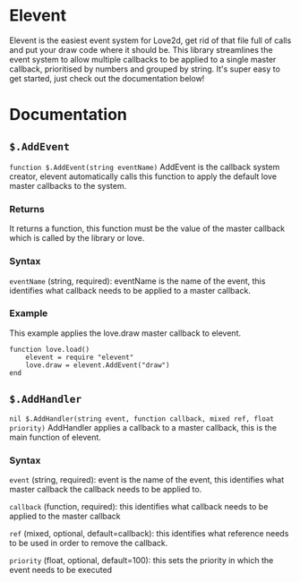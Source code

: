 Elevent
=======

Elevent is the easiest event system for Love2d, get rid of that file full of calls and put your draw code where it should be.
This library streamlines the event system to allow multiple callbacks to be applied to a single master callback, prioritised by numbers and grouped by string.
It's super easy to get started, just check out the documentation below!


Documentation
=============

`$.AddEvent`
----------
`function $.AddEvent(string eventName)`
AddEvent is the callback system creator, elevent automatically calls this function to apply the default love master callbacks to the system.

### Returns
It returns a function, this function must be the value of the master callback which is called by the library or love.

### Syntax
`eventName` (string, required): eventName is the name of the event, this identifies what callback needs to be applied to a master callback.

### Example
This example applies the love.draw master callback to elevent.

	function love.load()
   		elevent = require "elevent"
    	love.draw = elevent.AddEvent("draw")
  	end
  	
  	
`$.AddHandler`
----------
`nil $.AddHandler(string event, function callback, mixed ref, float priority)`
AddHandler applies a callback to a master callback, this is the main function of elevent.

### Syntax
`event` (string, required): event is the name of the event, this identifies what master callback the callback needs to be applied to.

`callback` (function, required): this identifies what callback needs to be applied to the master callback

`ref` (mixed, optional, default=callback): this identifies what reference needs to be used in order to remove the callback.

`priority` (float, optional, default=100): this sets the priority in which the event needs to be executed

    		
